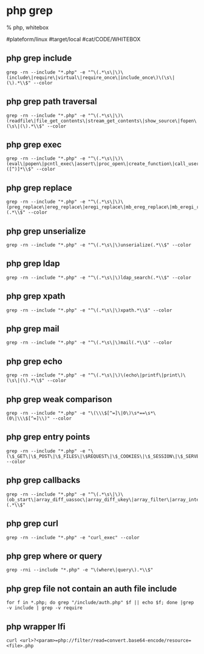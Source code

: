 # php grep 

% php, whitebox

#plateform/linux #target/local  #cat/CODE/WHITEBOX 

## php grep include
```
grep -rn --include "*.php" -e "^\(.*\s\|\)\(include\|require\|virtual\|require_once\|include_once\)\(\s\|(\).*\\$" --color
```

## php grep path traversal
```
grep -rn --include "*.php" -e "^\(.*\s\|\)\(readfile\|file_get_contents\|stream_get_contents\|show_source\|fopen\|file\|fpassthru\|gzopen\|gzfile\|gzpassthru\|readgzfile\)\(\s\|(\).*\\$" --color
```

## php grep exec
```
grep -rn --include "*.php" -e "^\(.*\s\|\)\(eval\|popen\|pcntl_exec\|assert\|proc_open\|create_function\|call_user_func\|call_user_func_array\|exec\|shell_exec\|system\|passthru\|virtual\)([^)]*\\$" --color
```

## php grep replace
```
grep -rn --include "*.php" -e "^\(.*\s\|\)\(preg_replace\|ereg_replace\|eregi_replace\|mb_ereg_replace\|mb_eregi_replace\)(.*\\$" --color
```

## php grep unserialize
```
grep -rn --include "*.php" -e "^\(.*\s\|\)unserialize(.*\\$" --color
```

## php grep ldap
```
grep -rn --include "*.php" -e "^\(.*\s\|\)ldap_search(.*\\$" --color
```

## php grep xpath
```
grep -rn --include "*.php" -e "^\(.*\s\|\)xpath.*\\$" --color
```

## php grep mail
```
grep -rn --include "*.php" -e "^\(.*\s\|\)mail(.*\\$" --color
```

## php grep echo
```
grep -rn --include "*.php" -e "^\(.*\s\|\)\(echo\|printf\|print\)\(\s\|(\).*\\$" --color
```

## php grep weak comparison
```
grep -rn --include "*.php" -e "\(\\\$[^=]\|0\)\s*==\s*\(0\|\\\$[^=]\\)" --color
```

## php grep entry points
```
grep -rn --include "*.php" -e "\(\$_GET\|\$_POST\|\$_FILES\|\$REQUEST\|\$_COOKIES\|\$_SESSION\|\$_SERVER\|\$_GLOBALS\)" --color
```

## php grep callbacks
```
grep -rn --include "*.php" -e "^\(.*\s\|\)\(ob_start\|array_diff_uassoc\|array_diff_ukey\|array_filter\|array_intersect_uassoc\|array_intersect_ukey\|array_map\|array_reduce\|array_udiff_assoc\|array_udiff_uassoc\|array_udiff\|array_uintersect_assoc\|array_uintersect_uassoc\|array_uintersect\|array_walk_recursive\|array_walk\|assert_options\|uasort\|uksort\|usort\|preg_replace_callback\|spl_autoload_register\|iterator_apply\|register_shutdown_function\|register_tick_function\|set_error_handler\|set_exception_handler\|session_set_save_handler\|sqlite_create_aggregate\|sqlite_create_function\)(.*\\$"
```

## php grep curl
```
grep -rn --include "*.php" -e "curl_exec" --color
```

## php grep where or query
```
grep -rni --include "*.php" -e "\(where\|query\).*\\$"
```

## php grep file not contain an auth file include
```
for f in *.php; do grep "/include/auth.php" $f || echo $f; done |grep -v include | grep -v require
```

## php wrapper lfi
```
curl <url>?<param>=php://filter/read=convert.base64-encode/resource=<file>.php
```
